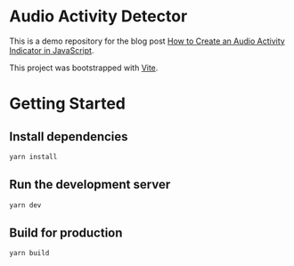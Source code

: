 # Audio Activity Detector
This is a demo repository for the blog post [How to Create an Audio Activity Indicator in JavaScript](https://www.premieroctet.com/blog/indicateur-activite-audio).

This project was bootstrapped with [Vite](https://vitejs.dev/).

# Getting Started

## Install dependencies

```bash
yarn install
```

## Run the development server

```bash
yarn dev
```

## Build for production

```bash
yarn build
```
